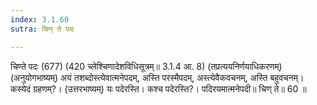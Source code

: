 ```yaml
---
index: 3.1.60
sutra: चिण् ते पदः

---
```

चिण्ते पदः (677) (420 च्लेश्चिणादेशविधिसूत्रम्॥ 3.1.4 आ. 8) (तप्रत्ययनिर्णयाधिकरणम्) (अनुयोगभाष्यम्) अयं तशब्दोस्त्येवात्मनेपदम्, अस्ति परस्मैपदम्, अस्त्येवैकवचनम्, अस्ति बहुवचनम्। कस्येदं ग्रहणम्?। (उत्तरभाष्यम्) यः पदेरस्ति। कश्च पदेरस्ति?। पदिरयमात्मनेपदी॥ चिण् ते॥ 60 ॥